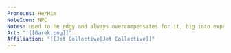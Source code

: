 ```yaml
---
Pronouns: He/Him
NoteIcon: NPC
Notes: used to be edgy and always overcompensates for it, big into experimental orb music
Art: "![[Garek.png]]"
Affiliation: "[[Jet Collective|Jet Collective]]"
---
```


